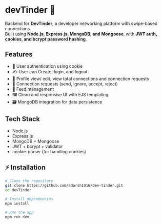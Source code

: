 # devTinder 📝

Backend for **DevTinder**, a developer networking platform with swipe-based connections.  
Built using **Node.js, Express.js, MongoDB, and Mongoose**, with **JWT auth, cookies, and bcrypt password hashing**.

## Features

- 🔐 User authentication using cookie
- ✍️ User can Create, login, and logout
- 👤 Profile view/ edit, view total connections and connection requests
- 🤝 Connection requests (send, ignore, accept, reject)
- 📰 Feed management
- 🖼️ Clean and responsive UI with EJS templating
- 🗃️ MongoDB integration for data persistence

## Tech Stack

- Node.js
- Express.js
- MongoDB + Mongoose
- JWT + bcrypt + validator
- cookie-parser (for handling cookies)

## ⚡ Installation

```bash
# Clone the repository
git clone https://github.com/adarsh1016/dev-tinder.git
cd devTinder

# Install dependencies
npm install

# Run the app
npm run dev
```
